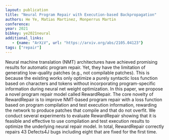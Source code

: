 ```yaml
---
layout: publication
title: "Neural Program Repair with Execution-based Backpropagation"
authors: He Ye, Matias Martinez, Monperrus Martin
conference:
year: 2021
bibkey: ye2021neural
additional_links:
   - {name: "ArXiV", url: "https://arxiv.org/abs/2105.04123"}
tags: ["repair"]
---
```

Neural machine translation (NMT) architectures have achieved promising results for automatic program repair. Yet, they have the limitation of generating low-quality patches (e.g., not compilable patches). This is because the existing works only optimize a purely syntactic loss function based on characters and tokens without incorporating program-specific information during neural net weight optimization. In this paper, we propose a novel program repair model called RewardRepair. The core novelty of RewardRepair is to improve NMT-based program repair with a loss function based on program compilation and test execution information, rewarding the network to produce patches that compile and that do not overfit. We conduct several experiments to evaluate RewardRepair showing that it is feasible and effective to use compilation and test execution results to optimize the underlying neural repair model. In total, RewardRepair correctly repairs 43 Defects4J bugs including eight that are fixed for the first time.
